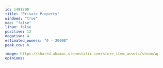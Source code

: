 ```yaml
---
id: 1481700
title: "Private Property"
windows: "true"
mac: "false"
linux: false
positive: 12
negative: 4
estimated_owners: "0 - 20000"
peak_ccu: 0

image: https://shared.akamai.steamstatic.com/store_item_assets/steam/apps/1481700/header.jpg?t=1726646466
opinions:
---
```

